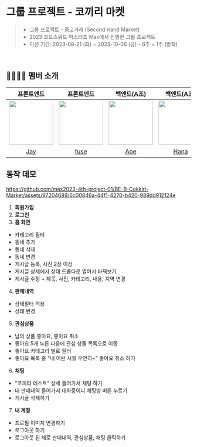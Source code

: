 # 그룹 프로젝트 - 코끼리 마켓 

> - 그룹 프로젝트 - 중고거래 (Second Hand Market) 
> - 2023 코드스쿼드 마스터즈 Max에서 진행한 그룹 프로젝트
> - 미션 기간: 2023-08-21 (화) ~ 2023-10-06 (금) - 6주 + 1주 (방학)

<br/>

## 👨‍👩‍👧‍👦 멤버 소개

| 프론트엔드 | 프론트엔드 | 백엔드(A조) | 백엔드(A조) | 백엔드(B조) | 백엔드(B조) | 백엔드(B조) |
| :---: | :---: | :---: | :---: | :---: | :---: | :---: |
| <img src="https://avatars.githubusercontent.com/u/41321198?v=4" width="120"/> | <img src="https://avatars.githubusercontent.com/u/76121068?v=4" width="120"/> | <img src="https://avatars.githubusercontent.com/u/86359180?v=4" width="120"/> | <img src="https://avatars.githubusercontent.com/u/117690393?v=4" width="120"/> | <img src="https://avatars.githubusercontent.com/u/97204689?v=4" width="120"/> | <img src="https://avatars.githubusercontent.com/u/98851575?v=4" width="120"/> | <img src="https://avatars.githubusercontent.com/u/48724199?v=4" width="120"/> |
| [Jay](https://github.com/altmit) | [fuse](https://github.com/silvertae) | [Ape](https://github.com/crtEvent) | [Hana](https://github.com/dokkisan) | [지안](https://github.com/sudago) | [무비](https://github.com/yhpark95) | [Tommy](https://github.com/HyowonSin) |

## 동작 데모


https://github.com/max2023-4th-project-01/BE-B-Cokkiri-Market/assets/97204689/6c00846a-44f1-4270-b420-989dd912124e

1. **회원가입**
2. **로그인**
3. **홈 화면**
- 카테고리 필터
- 동네 추가
- 동네 삭제
- 동네 변경
- 게시글 등록, 사진 2장 이상
- 게시글 상세에서 상태 드롭다운 열어서 바꿔보기
- 게시글 수정 + 제목, 사진, 카테고리, 내용, 지역 변경
4. **판매내역**
- 상태필터 적용
- 상태 변경
5. **관심상품**
- 남의 상품 좋아요, 좋아요 취소
- 좋아요 5개 누른 다음에 관심 상품 목록으로 이동
- 좋아요 카테고리 별로 필터
- 좋아요 목록 중 "내 어린 시절 우연히~" 좋아요 취소 하기
6. **채팅**
- "코끼리 테스트" 상세 들어가서 채팅 하기
- 내 판매내역 들어가서 대화중이니 채팅방 버튼 누르기
- 게시글 삭제하기
7. **내 계정**
- 프로필 이미지 변경하기
- 로그아웃 하기
- 로그아웃 된 채로 판매내역, 관심상품, 채팅 클릭하기

